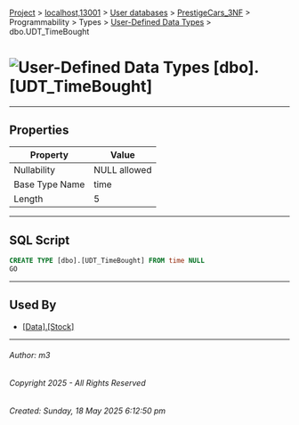 #### 

[Project](../../../../../../index.md) > [localhost,13001](../../../../../index.md) > [User databases](../../../../index.md) > [PrestigeCars_3NF](../../../index.md) > Programmability > Types > [User-Defined Data Types](User-Defined_Data_Types.md) > dbo.UDT_TimeBought

# ![User-Defined Data Types](../../../../../../Images/UserDefinedDataType32.png) [dbo].[UDT_TimeBought]

---

## <a name="#properties"></a>Properties

| Property | Value |
|---|---|
| Nullability | NULL allowed |
| Base Type Name | time |
| Length | 5 |


---

## <a name="#sqlscript"></a>SQL Script

```sql
CREATE TYPE [dbo].[UDT_TimeBought] FROM time NULL
GO

```


---

## <a name="#usedby"></a>Used By

* [[Data].[Stock]](../../../Tables/Data_Stock.md)


---

###### Author:  m3

###### Copyright 2025 - All Rights Reserved

###### Created: Sunday, 18 May 2025 6:12:50 pm

